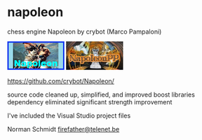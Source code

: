 # napoleon
 
chess engine Napoleon by crybot (Marco Pampaloni)

![alt tag](https://raw.githubusercontent.com/FireFather/napoleon/master/napoleon.bmp)
![alt tag](https://raw.githubusercontent.com/FireFather/napoleon/master/napoleonpp.bmp)

https://github.com/crybot/Napoleon/

source code cleaned up, simplified, and improved
boost libraries dependency eliminated
significant strength improvement

I've included the Visual Studio project files

Norman Schmidt firefather@telenet.be
